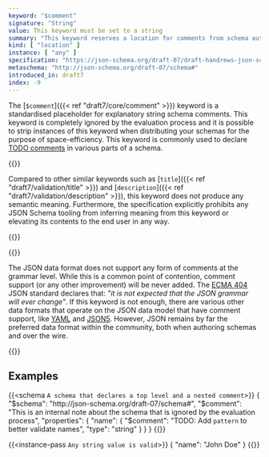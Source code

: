 ```yaml
---
keyword: "$comment"
signature: "String"
value: This keyword must be set to a string
summary: "This keyword reserves a location for comments from schema authors to readers or maintainers of the schema."
kind: [ "location" ]
instance: [ "any" ]
specification: "https://json-schema.org/draft-07/draft-handrews-json-schema-01#rfc.section.9"
metaschema: "http://json-schema.org/draft-07/schema#"
introduced_in: draft7
index: -9
---
```


The [`$comment`]({{< ref "draft7/core/comment" >}}) keyword is a
standardised placeholder for explanatory string schema comments. This
keyword is completely ignored by the evaluation process and it is possible
to strip instances of this keyword when distributing your schemas for the
purpose of space-efficiency. This keyword is commonly used to declare [TODO
comments](https://en.wikipedia.org/wiki/Comment_%28computer_programming%29#Tags)
in various parts of a schema.

{{<common-pitfall>}}

Compared to other similar keywords such as [`title`]({{< ref
"draft7/validation/title" >}}) and [`description`]({{< ref
"draft7/validation/description" >}}), this keyword does not produce any
semantic meaning. Furthermore, the specification explicitly prohibits any JSON
Schema tooling from inferring meaning from this keyword or elevating its
contents to the end user in any way.

{{</common-pitfall>}}

{{<learning-more>}}

The JSON data format does not support any form of comments at the grammar
level. While this is a common point of contention, comment support (or any
other improvement) will be never added. The [ECMA
404](https://ecma-international.org/publications-and-standards/standards/ecma-404/)
JSON standard declares that: *"it is not expected that the JSON grammar will
ever change"*. If this keyword is not enough, there are various other data
formats that operate on the JSON data model that have comment support, like
[YAML](https://yaml.org) and [JSON5](https://json5.org).  However, JSON remains
by far the preferred data format within the community, both when authoring
schemas and over the wire.

{{</learning-more>}}

## Examples

{{<schema `A schema that declares a top level and a nested comment`>}}
{
  "$schema": "http://json-schema.org/draft-07/schema#",
  "$comment": "This is an internal note about the schema that is ignored by the evaluation process",
  "properties": {
    "name": {
      "$comment": "TODO: Add `pattern` to better validate names",
      "type": "string"
    }
  }
}
{{</schema>}}

{{<instance-pass `Any string value is valid`>}}
{ "name": "John Doe" }
{{</instance-pass>}}
